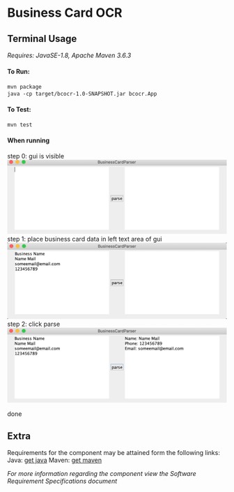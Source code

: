 # **Business Card OCR**

## **Terminal Usage**

*Requires: JavaSE-1.8, Apache Maven 3.6.3*

#### **To Run:** 
```
mvn package
java -cp target/bcocr-1.0-SNAPSHOT.jar bcocr.App
```

#### **To Test:**
```
mvn test
```
#### **When running**

step 0: gui is visible
![state 0](https://github.com/Unachieved/Asymmetrik/blob/main/readmeImgs/usage0.png)
step 1: place business card data in left text area of gui
![state 1](https://github.com/Unachieved/Asymmetrik/blob/main/readmeImgs/usage1.png)
step 2: click parse
![state 2](https://github.com/Unachieved/Asymmetrik/blob/main/readmeImgs/usage2.png)

done

## **Extra**

Requirements for the component may be attained form the following links:
Java:  [get java](https://www.java.com/en/)
Maven: [get maven](https://maven.apache.org/index.html)

*For more information regarding the component view the Software Requirement Specifications document*